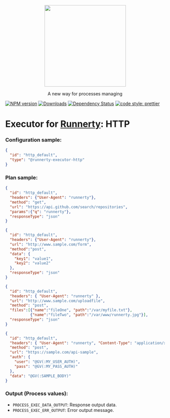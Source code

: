 <p align="center">
  <a href="http://runnerty.io">
    <img height="257" src="https://runnerty.io/assets/header/logo-stroked.png">
  </a>
  <p align="center">A new way for processes managing</p>
</p>

[![NPM version][npm-image]][npm-url] [![Downloads][downloads-image]][npm-url] [![Dependency Status][david-badge]][david-badge-url] 
<a href="#badge">
  <img alt="code style: prettier" src="https://img.shields.io/badge/code_style-prettier-ff69b4.svg">
</a>

# Executor for [Runnerty]: HTTP

### Configuration sample:
```json
{
  "id": "http_default",
  "type": "@runnerty-executor-http"
}
```

### Plan sample:
```json
{
  "id": "http_default",
  "headers": {"User-Agent": "runnerty"},
  "method": "get",
  "url": "https://api.github.com/search/repositories",
  "params":{"q": "runnerty"},
  "responseType": "json"
}
```

```json
{
  "id": "http_default",
  "headers": {"User-Agent": "runnerty"},
  "url": "http://www.sample.com/form",
  "method":"post",
  "data": {
    "key1": "value1",
    "key2": "value2"
  },
  "responseType": "json"
}
```

```json
{
  "id": "http_default",
  "headers": { "User-Agent": "runnerty" },
  "url": "http://www.sample.com/uploadfile",
  "method": "post",
  "files":[{"name":"fileOne", "path":"/var/myfile.txt"},
           {"name":"fileTwo", "path":"/var/www/runnerty.jpg"}],
  "responseType": "json"
}
```

```json
{
  "id": "http_default",
  "headers": { "User-Agent": "runnerty", "Content-Type": "application/xml" },
  "method": "post",
  "url": "https://sample.com/api-sample",
  "auth": {
    "user": "@GV(:MY_USER_AUTH)",
    "pass": "@GV(:MY_PASS_AUTH)"
  },
  "data": "@GV(:SAMPLE_BODY)"
}
```

### Output (Process values):
* `PROCESS_EXEC_DATA_OUTPUT`: Response output data.
* `PROCESS_EXEC_ERR_OUTPUT`: Error output message.

[Runnerty]: http://www.runnerty.io
[downloads-image]: https://img.shields.io/npm/dm/@runnerty/executor-http.svg
[npm-url]: https://www.npmjs.com/package/@runnerty/executor-http
[npm-image]: https://img.shields.io/npm/v/@runnerty/executor-http.svg
[david-badge]: https://david-dm.org/runnerty/executor-http.svg
[david-badge-url]: https://david-dm.org/runnerty/executor-http
